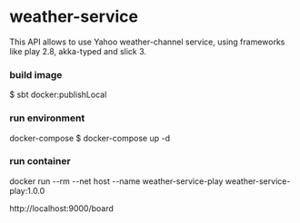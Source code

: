 # weather-service
This API allows to use Yahoo weather-channel service, using frameworks like play 2.8, akka-typed and slick 3.

### build image
$ sbt docker:publishLocal

### run environment
docker-compose $ docker-compose up -d

### run container
docker run --rm --net host --name weather-service-play weather-service-play:1.0.0

http://localhost:9000/board

